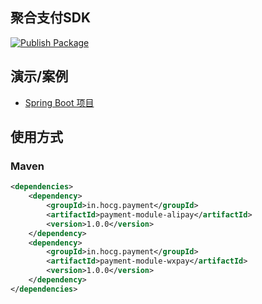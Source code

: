 ## 聚合支付SDK
[![Publish Package](https://github.com/hocgin/payment-project/actions/workflows/publish.yml/badge.svg)](https://github.com/hocgin/payment-project/actions/workflows/publish.yml)

## 演示/案例

- [Spring Boot 项目](./payment-samples/payment-spring-boot-sample/README.md)

## 使用方式

### Maven

```xml
<dependencies>
    <dependency>
        <groupId>in.hocg.payment</groupId>
        <artifactId>payment-module-alipay</artifactId>
        <version>1.0.0</version>
    </dependency>
    <dependency>
        <groupId>in.hocg.payment</groupId>
        <artifactId>payment-module-wxpay</artifactId>
        <version>1.0.0</version>
    </dependency>
</dependencies>
```
